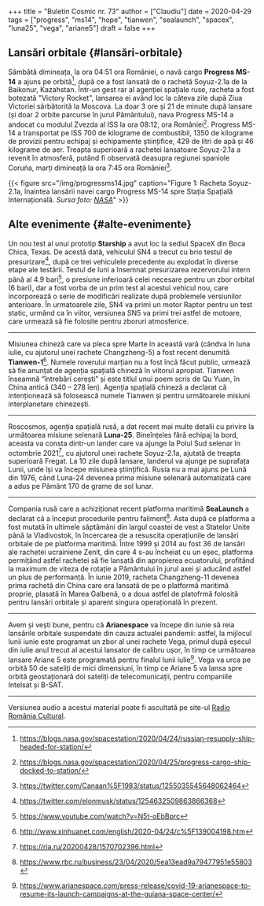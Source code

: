 +++
title = "Buletin Cosmic nr. 73"
author = ["Claudiu"]
date = 2020-04-29
tags = ["progress", "ms14", "hope", "tianwen", "sealaunch", "spacex", "luna25", "vega", "ariane5"]
draft = false
+++

## Lansări orbitale {#lansări-orbitale}

Sâmbătă dimineața, la ora 04:51 ora României, o navă cargo **Progress MS-14** a ajuns pe orbită[^fn:1], după ce a fost lansată de o rachetă Soyuz-2.1a de la Baikonur, Kazahstan. Într-un gest rar al agenției spațiale ruse, racheta a fost botezată "Victory Rocket", lansarea ei având loc la câteva zile după Ziua Victoriei sărbătorită la Moscova. La doar 3 ore și 21 de minute după lansare (și doar 2 orbite parcurse în jurul Pământului), nava Progress MS-14 a andocat cu modulul Zvezda al ISS la ora 08:12, ora României[^fn:2]. Progress MS-14 a transportat pe ISS 700 de kilograme de combustibil, 1350 de kilograme de provizii pentru echipaj și echipamente științifice, 429 de litri de apă și 46 kilograme de aer. Treapta superioară a rachetei lansatoare Soyuz-2.1a a revenit în atmosferă, putând fi observată deasupra regiunei spaniole Coruña, marți dimineață la ora 7:45 ora României[^fn:3].

{{< figure src="/img/progressms14.jpg" caption="Figure 1: Racheta Soyuz-2.1a, înaintea lansării navei cargo Progress MS-14 spre Stația Spațială Internațională. _Sursa foto: [NASA](https://twitter.com/Space%5FStation/status/1253810784439689216)_" >}}


## Alte evenimente {#alte-evenimente}

Un nou test al unui prototip **Starship** a avut loc la sediul SpaceX din Boca Chica, Texas. De acestă dată, vehiculul SN4 a trecut cu brio testul de presurizare[^fn:4], după ce trei vehiculele precedente au explodat în diverse etape ale testării. Testul de luni a însemnat presurizarea rezervorului intern până al 4.9 bari[^fn:5], o presiune inferioară celei necesare pentru un zbor orbital (6 bari), dar a fost vorba de un prim test al acestui vehicul nou, care incorporează o serie de modificări realizate după problemele versiunilor anterioare. În urmatoarele zile, SN4 va primi un motor Raptor pentru un test static, urmând ca în viitor, versiunea SN5 va primi trei astfel de motoare, care urmează să fie folosite pentru zboruri atmosferice.

---

Misiunea chineză care va pleca spre Marte în această vară (cândva în luna iulie, cu ajutorul unei rachete Changzheng-5) a fost recent denumită **Tianwen-1**[^fn:6]. Numele roverului marțian nu a fost încă făcut public, urmează să fie anunțat de agenția spațială chineză în viitorul apropiat. Tianwen înseamnă “întrebări cerești” și este titlul unui poem scris de Qu Yuan, în China antică (340 – 278 îen). Agenția spațială chineză a declarat că intenționează să folosească numele Tianwen și pentru următoarele misiuni interplanetare chinezești.

---

Roscosmos, agenția spațială rusă, a dat recent mai multe detalii cu privire la următoarea misiune selenară **Luna-25**. Bineînțeles fără echipaj la bord, aceasta va consta dintr-un lander care va ajunge la Polul Sud selenar în octombrie 2021[^fn:7], cu ajutorul unei rachete Soyuz-2.1a, ajutată de treapta superioară Fregat. La 10 zile după lansare, landerul va ajunge pe suprafața Lunii, unde își va începe misiunea științifică. Rusia nu a mai ajuns pe Lună din 1976, când Luna-24 devenea prima misiune selenară automatizată care a adus pe Pământ 170 de grame de sol lunar.

---

Compania rusă care a achiziționat recent platforma maritimă **SeaLaunch** a declarat că a început procedurile pentru faliment[^fn:8]. Asta după ce platforma a fost mutată în ultimele săptămâni din largul coastei de vest a Statelor Unite până la Vladivostok, în încercarea de a resuscita operațiunile de lansări orbitale de pe platforma maritimă. Între 1999 și 2014  au fost 36 de lansări ale rachetei ucrainiene Zenit, din care 4 s-au încheiat cu un eșec, platforma permițând astfel rachetei să fie lansată din apropierea ecuatorului, profitând la maximum de viteza de rotație a Pământului în jurul axei și aducând astfel un plus de performanță. În iunie 2019, racheta Changzheng-11 devenea prima rachetă din China care era lansată de pe o platformă maritimă proprie, plasată în Marea Galbenă, o a doua astfel de platofrmă folosită pentru lansări orbitale și aparent singura operațională în prezent.

---

Avem și vești bune, pentru că **Arianespace** va începe din iunie să reia lansările orbitale suspendate din cauza actualei pandemii: astfel, la mijlocul lunii iunie este programat un zbor al unei rachete Vega, primul după eșecul din iulie anul trecut al acestui lansator de calibru ușor, în timp ce următoarea lansare Ariane 5 este programată pentru finalul lunii iulie[^fn:9]. Vega va urca pe orbită 50 de sateliți de mici dimensiuni, în timp ce Ariane 5 va lansa spre orbită geostaționară doi sateliți de telecomunicații, pentru companiile Intelsat și B-SAT.

---

Versiunea audio a acestui material poate fi ascultată pe site-ul [Radio România Cultural](https://radioromaniacultural.ro/buletin-cosmic-nr-73/).

[^fn:1]: <https://blogs.nasa.gov/spacestation/2020/04/24/russian-resupply-ship-headed-for-station/>
[^fn:2]: <https://blogs.nasa.gov/spacestation/2020/04/25/progress-cargo-ship-docked-to-station/>
[^fn:3]: <https://twitter.com/Canaan%5F1983/status/1255035545648062464>
[^fn:4]: <https://twitter.com/elonmusk/status/1254632509863866368>
[^fn:5]: <https://www.youtube.com/watch?v=N5t-oEbBprc>
[^fn:6]: <http://www.xinhuanet.com/english/2020-04/24/c%5F139004198.htm>
[^fn:7]: <https://ria.ru/20200428/1570702396.html>
[^fn:8]: <https://www.rbc.ru/business/23/04/2020/5ea13ead9a79477951e55803>
[^fn:9]: <https://www.arianespace.com/press-release/covid-19-arianespace-to-resume-its-launch-campaigns-at-the-guiana-space-center/>
